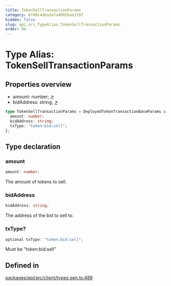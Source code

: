 ```yaml
---
title: TokenSellTransactionParams
category: 6749c4dba3a7a4005bae1197
hidden: false
slug: api.src.TypeAlias.TokenSellTransactionParams
order: 94
---
```


# Type Alias: TokenSellTransactionParams

## Properties overview

- amount:  number; [↗](#amount)
- bidAddress:  string; [↗](#bidaddress)

```ts
type TokenSellTransactionParams = DeployedTokenTransactionBaseParams & {
  amount: number;
  bidAddress: string;
  txType: "token:bid:sell";
};
```

## Type declaration

### amount

```ts
amount: number;
```

The amount of tokens to sell.

### bidAddress

```ts
bidAddress: string;
```

The address of the bid to sell to.

### txType?

```ts
optional txType: "token:bid:sell";
```

Must be "token:bid:sell"

## Defined in

[packages/api/src/client/types.gen.ts:488](https://github.com/zkcloudworker/minatokens-lib/blob/main/packages/api/src/client/types.gen.ts#L488)
